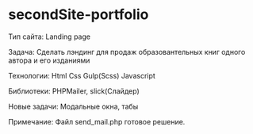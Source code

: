 # secondSite-portfolio

Тип сайта: Landing page

Задача: Сделать лэндинг для продаж образовантельных книг одного автора и его изданиями

Технологии: Html Css Gulp(Scss) Javascript

Библиотеки: PHPMailer, slick(Слайдер)

Новые задачи: Модальные окна, табы

Примечание: Файл send_mail.php готовое решение. 
